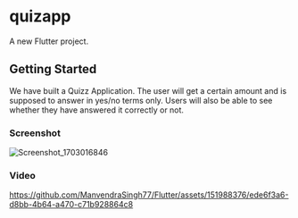 # quizapp

A new Flutter project.

## Getting Started

We have built a Quizz Application. The user will get a certain amount and is supposed to answer in yes/no terms only.
Users will also be able to see whether they have answered it correctly or not.

### Screenshot

![Screenshot_1703016846](https://github.com/ManvendraSingh77/Flutter/assets/151988376/f5b728d2-0fb3-4530-a6f3-d8dba128ce81)

### Video

https://github.com/ManvendraSingh77/Flutter/assets/151988376/ede6f3a6-d8bb-4b64-a470-c71b928864c8
